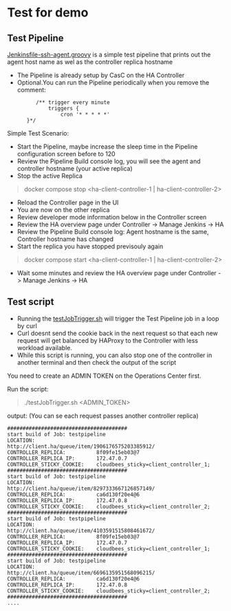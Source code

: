 # Test for demo

## Test Pipeline 

[Jenkinsfile-ssh-agent.groovy](Jenkinsfile-ssh-agent.groovy) is a simple test pipeline that prints out the agent host name as wel as the controller replica hostname

* The Pipeline is already setup by CasC on the HA Controller 
* Optional.You can run the Pipeline periodically when you remove the comment: 
    ```
          /** trigger every minute  
              triggers {
                  cron '* * * * *'
       }*/
    ```

Simple Test Scenario:

* Start the Pipeline, maybe increase the sleep time in the Pipeline configuration screen before to 120
* Review the Pipeline Build console log, you will see the agent and controller hostname (your active replica)
* Stop the active Replica
 > docker compose stop <ha-client-controller-1 | ha-client-controller-2>  
* Reload the Controller page in the UI 
* You are now on the other replica 
* Review  developer mode information below in the Controller screen 
* Review the HA overview page under Controller -> Manage Jenkins -> HA 
* Review the Pipeline Build console log: Agent hostname is the same, Controller hostname has changed 
* Start the replica you have stopped previsouly again 
 > docker compose start <ha-client-controller-1 | ha-client-controller-2>
* Wait some minutes and review the HA overview page under Controller -> Manage Jenkins -> HA

## Test script 

* Running the [testJobTrigger.sh](testJobTrigger.sh]) will trigger the Test Pipeline job in a loop by curl
* Curl doesnt send the cookie back in the next request so that each new request will get balanced by HAProxy to the Controller with less workload available. 
* While this script is running, you can also stop one of the controller in another terminal and then check the output of the script 



You need to create an ADMIN TOKEN on the Operations Center first.

Run the script:

> ./testJobTrigger.sh <ADMIN_TOKEN>

output:  (You can se each request  passes another controller replica) 

```
#######################################
start build of Job: testpipeline
LOCATION:                    http://client.ha/queue/item/1906176575203385912/
CONTROLLER_REPLICA:          8f09fe15eb03@7
CONTROLLER_REPLICA_IP:       172.47.0.7
CONTROLLER_STICKY_COOKIE:    cloudbees_sticky=client_controller_1;
#######################################
start build of Job: testpipeline
LOCATION:                    http://client.ha/queue/item/8297333667126857149/
CONTROLLER_REPLICA:          ca6d130f20e4@6
CONTROLLER_REPLICA_IP:       172.47.0.8
CONTROLLER_STICKY_COOKIE:    cloudbees_sticky=client_controller_2;
#######################################
start build of Job: testpipeline
LOCATION:                    http://client.ha/queue/item/4103591515808461672/
CONTROLLER_REPLICA:          8f09fe15eb03@7
CONTROLLER_REPLICA_IP:       172.47.0.7
CONTROLLER_STICKY_COOKIE:    cloudbees_sticky=client_controller_1;
#######################################
start build of Job: testpipeline
LOCATION:                    http://client.ha/queue/item/6696135951568096215/
CONTROLLER_REPLICA:          ca6d130f20e4@6
CONTROLLER_REPLICA_IP:       172.47.0.8
CONTROLLER_STICKY_COOKIE:    cloudbees_sticky=client_controller_2;
#######################################
....
```